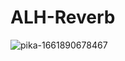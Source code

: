 # ALH-Reverb
![pika-1661890678467](https://user-images.githubusercontent.com/48418857/187535050-6ac6a76c-0f25-4d7b-8cbf-cc896e9bed29.png)


